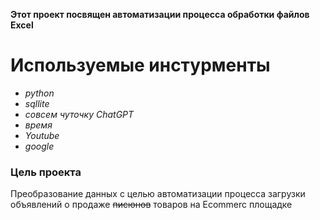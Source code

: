 __Этот проект посвящен автоматизации процесса обработки файлов Excel__
# Используемые инстурменты 
- *python*
- *sqllite*
- *совсем чуточку ChatGPT*
- *время*
- *Youtube*
- *google*

### Цель проекта
Преобразование данных с целью автоматизации процесса загрузки объявлений о продаже ~~писюнов~~ товаров на Ecommerc площадке

